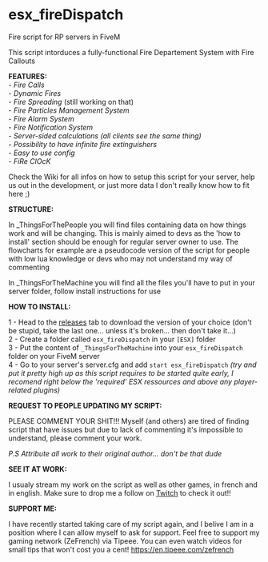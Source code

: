 # esx_fireDispatch
Fire script for RP servers in FiveM

This script intorduces a fully-functional Fire Departement System with Fire Callouts

**FEATURES:**  
    - *Fire Calls*  
    - *Dynamic Fires*  
    - *Fire Spreading* (still working on that)  
    - *Fire Particles Management System*  
    - *Fire Alarm System*  
    - *Fire Notification System*  
    - *Server-sided calculations (all clients see the same thing)*  
    - *Possibility to have infinite fire extinguishers*  
    - *Easy to use config*  
    - *FiRe ClOcK*  

Check the Wiki for all infos on how to setup this script for your server, help us out in the development, or just more data I don't really know how to fit here ;)

**STRUCTURE:**

In _ThingsForThePeople you will find files containing data on how things work and will be changing. This is mainly aimed to devs as the 'how to install' section should be enough for regular server owner to use. The flowcharts for example are a pseudocode version of the script for people with low lua knowledge or devs who may not understand my way of commenting

In _ThingsForTheMachine you will find all the files you'll have to put in your server folder, follow install instructions for use

**HOW TO INSTALL:**

1 - Head to the [releases](https://github.com/Pyth3rEx/esx_fireDispatch/releases) tab to download the version of your choice (don't be stupid, take the last one... unless it's broken... then don't take it...)  
2 - Create a folder called `esx_fireDispatch` in your `[ESX]` folder  
3 - Put the content of `_ThingsForTheMachine` into your `esx_fireDispatch` folder on your FiveM server  
4 - Go to your server's server.cfg and add `start esx_fireDispatch` *(try and put it pretty high up as this script requires to be started quite early, I recomend right below the 'required' ESX ressources and above any player-related plugins)*

**REQUEST TO PEOPLE UPDATING MY SCRIPT:**

PLEASE COMMENT YOUR SHIT!!! Myself (and others) are tired of finding script that have issues but due to lack of commenting it's impossible to understand, please comment your work.

_*P.S Attribute all work to their original author... don't be that dude*_

**SEE IT AT WORK:**

I usualy stream my work on the script as well as other games, in french and in english. Make sure to drop me a follow on [Twitch](https://www.twitch.tv/pyth3rex/) to check it out!!  

**SUPPORT ME:**

I have recently started taking care of my script again, and I belive I am in a position where I can allow myself to ask for support. Feel free to support my gaming network (ZeFrench) via Tipeee. You can even watch videos for small tips that won't cost you a cent! https://en.tipeee.com/zefrench
